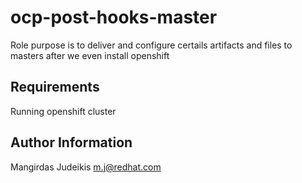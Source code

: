 ocp-post-hooks-master
=========

Role purpose is to deliver and configure certails artifacts and files to masters after we even install openshift

Requirements
------------

Running openshift cluster

Author Information
------------------

Mangirdas Judeikis m.j@redhat.com

